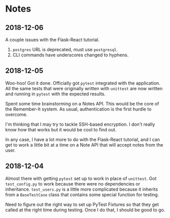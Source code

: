 # Notes

## 2018-12-06

A couple issues with the Flask-React tutorial.

1. `postgres` URL is deprecated, must use `postgresql`.
2. CLI commands have underscores changed to hyphens.

## 2018-12-05

Woo-hoo! Got it done. Officially got `pytest` integrated with the application.
All the same tests that were originally written with `unittest` are now written
and running in `pytest` with the expected results.

Spent some time brainstorming on a Notes API. This would be the core of the
Remember-It system. As usual, authentication is the first hurdle to overcome.

I'm thinking that I may try to tackle SSH-based encryption. I don't really know
how that works but it would be cool to find out.

In any case, I have a lot more to do with the Flask-React tutorial, and I can
get to work a little bit at a time on a Note API that will accept notes from
the user.

## 2018-12-04

Almost there with getting `pytest` set up to work in place of
`unittest`. Got `test_config.py` to work because there were no
dependencies or inheritance. `test_users.py` is a little more
complicated because it inherits from a `BaseTestCase` class that
contains some special function for testing.

Need to figure out the right way to set up PyTest Fixtures so
that they get called at the right time during testing. Once I do
that, I should be good to go.
